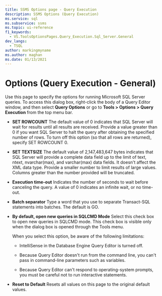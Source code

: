```yaml
---
title: SSMS Options page - Query Execution
description: SSMS Options (Query Execution)
ms.service: sql
ms.subservice: ssms
ms.topic: ui-reference
f1_keywords: 
  - VS.ToolsOptionsPages.Query_Execution.Sql_Server.General
dev_langs: 
  - TSQL
author: markingmyname
ms.author: maghan
ms.date: 01/13/2021
---
```


# Options (Query Execution - General)

Use this page to specify the options for running Microsoft SQL Server queries. To access this dialog box, right-click the body of a Query Editor window, and then select **Query Options** or go to **Tools > Options > Query Execution** from the top menu bar.

- **SET ROWCOUNT**
    The default value of 0 indicates that SQL Server will wait for results until all results are received. Provide a value greater than 0 if you want SQL Server to halt the query after obtaining the specified number of rows. To turn off this option (so that all rows are returned), specify SET ROWCOUNT 0.

- **SET TEXTSIZE**
    The default value of 2,147,483,647 bytes indicates that SQL Server will provide a complete data field up to the limit of text, ntext, nvarchar(max), and varchar(max) data fields. It doesn't affect the XML data type. Provide a smaller number to limit results of large values. Columns greater than the number provided will be truncated.

- **Execution time-out**
    Indicates the number of seconds to wait before canceling the query. A value of 0 indicates an infinite wait, or no time-out.

- **Batch separator**
    Type a word that you use to separate Transact-SQL statements into batches. The default is GO.

- **By default, open new queries in SQLCMD Mode**
    Select this check box to open new queries in SQLCMD mode. This check box is visible only when the dialog box is opened through the Tools menu.

    When you select this option, be aware of the following limitations:

    - IntelliSense in the Database Engine Query Editor is turned off.

    - Because Query Editor doesn't run from the command line, you can't pass in command-line parameters such as variables.

    - Because Query Editor can't respond to operating-system prompts, you must be careful not to run interactive statements.

- **Reset to Default**
    Resets all values on this page to the original default values.